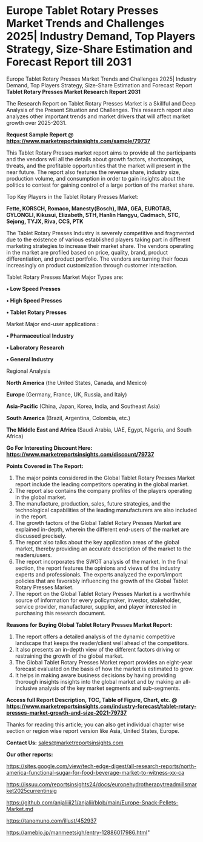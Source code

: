 # Europe Tablet Rotary Presses Market Trends and Challenges 2025| Industry Demand, Top Players Strategy, Size-Share Estimation and Forecast Report till 2031
 Europe Tablet Rotary Presses Market Trends and Challenges 2025| Industry Demand, Top Players Strategy, Size-Share Estimation and Forecast Report 
<strong>Tablet Rotary Presses Market Research Report 2031</strong>

The Research Report on Tablet Rotary Presses Market is a Skillful and Deep Analysis of the Present Situation and Challenges. This research report also analyzes other important trends and market drivers that will affect market growth over 2025-2031.

<strong>Request Sample Report @ <a href=https://www.marketreportsinsights.com/sample/79737>https://www.marketreportsinsights.com/sample/79737</a></strong>

This Tablet Rotary Presses market report aims to provide all the participants and the vendors will all the details about growth factors, shortcomings, threats, and the profitable opportunities that the market will present in the near future. The report also features the revenue share, industry size, production volume, and consumption in order to gain insights about the politics to contest for gaining control of a large portion of the market share.

Top Key Players in the Tablet Rotary Presses Market:

<strong>Fette, KORSCH, Romaco, Manesty(Bosch), IMA, GEA, EUROTAB, GYLONGLI, Kikusui, Elizabeth, STH, Hanlin Hangyu, Cadmach, STC, Sejong, TYJX, Riva, CCS, PTK</strong>

The Tablet Rotary Presses Industry is severely competitive and fragmented due to the existence of various established players taking part in different marketing strategies to increase their market share. The vendors operating in the market are profiled based on price, quality, brand, product differentiation, and product portfolio. The vendors are turning their focus increasingly on product customization through customer interaction.

Tablet Rotary Presses Market Major Types are:

<strong>• Low Speed Presses

• High Speed Presses

• Tablet Rotary Presses</strong>

Market Major end-user applications :

<strong>• Pharmaceutical Industry

• Laboratory Research

• General Industry </strong>

Regional Analysis

</u><strong><b>North America</b></strong> (the United States, Canada, and Mexico)

<strong><b>Europe </b></strong>(Germany, France, UK, Russia, and Italy)

<strong><b>Asia-Pacific</b></strong> (China, Japan, Korea, India, and Southeast Asia)

<strong><b>South America</b></strong> (Brazil, Argentina, Colombia, etc.)

<strong><b>The Middle East and Africa</b></strong> (Saudi Arabia, UAE, Egypt, Nigeria, and South Africa)

<strong>Go For Interesting Discount Here: <a href=https://www.marketreportsinsights.com/discount/79737>https://www.marketreportsinsights.com/discount/79737</a></strong>

<strong>Points Covered in The Report:</strong>
<ol>
  <li>The major points considered in the Global Tablet Rotary Presses Market report include the leading competitors operating in the global market.</li>
  <li>The report also contains the company profiles of the players operating in the global market.</li>
  <li>The manufacture, production, sales, future strategies, and the technological capabilities of the leading manufacturers are also included in the report.</li>
  <li>The growth factors of the Global Tablet Rotary Presses Market are explained in-depth, wherein the different end-users of the market are discussed precisely.</li>
  <li>The report also talks about the key application areas of the global market, thereby providing an accurate description of the market to the readers/users.</li>
  <li>The report incorporates the SWOT analysis of the market. In the final section, the report features the opinions and views of the industry experts and professionals. The experts analyzed the export/import policies that are favorably influencing the growth of the Global Tablet Rotary Presses Market.</li>
  <li>The report on the Global Tablet Rotary Presses Market is a worthwhile source of information for every policymaker, investor, stakeholder, service provider, manufacturer, supplier, and player interested in purchasing this research document.</li>
</ol>
<strong>Reasons for Buying Global Tablet Rotary Presses Market Report:</strong>

<ol>
  <li>The report offers a detailed analysis of the dynamic competitive landscape that keeps the reader/client well ahead of the competitors.</li>
  <li>It also presents an in-depth view of the different factors driving or restraining the growth of the global market.</li>
  <li>The Global Tablet Rotary Presses Market report provides an eight-year forecast evaluated on the basis of how the market is estimated to grow.</li>
  <li>It helps in making aware business decisions by having providing thorough insights insights into the global market and by making an all-inclusive analysis of the key market segments and sub-segments.</li>
</ol>
<strong>Access full Report Description, TOC, Table of Figure, Chart, etc. @ <a href=https://www.marketreportsinsights.com/industry-forecast/tablet-rotary-presses-market-growth-and-size-2021-79737>https://www.marketreportsinsights.com/industry-forecast/tablet-rotary-presses-market-growth-and-size-2021-79737</a></strong>


Thanks for reading this article; you can also get individual chapter wise section or region wise report version like Asia, United States, Europe.

<strong>Contact Us:</strong>
sales@marketreportsinsights.com

<strong>Our other reports:</strong>

<a href=https://sites.google.com/view/tech-edge-digest/all-research-reports/north-america-functional-sugar-for-food-beverage-market-to-witness-xx-ca>https://sites.google.com/view/tech-edge-digest/all-research-reports/north-america-functional-sugar-for-food-beverage-market-to-witness-xx-ca</a>

<a href=https://issuu.com/reportsinsights24/docs/europehydrotherapytreadmillsmarket2025currentinsig>https://issuu.com/reportsinsights24/docs/europehydrotherapytreadmillsmarket2025currentinsig</a>

<a href=https://github.com/anjaliiii21/anjalii/blob/main/Europe-Snack-Pellets-Market.md>https://github.com/anjaliiii21/anjalii/blob/main/Europe-Snack-Pellets-Market.md</a>

<a href=https://tanomuno.com/illust/452937>https://tanomuno.com/illust/452937</a>

<a href=https://ameblo.jp/manmeetsigh/entry-12886017986.html>https://ameblo.jp/manmeetsigh/entry-12886017986.html</a>"
